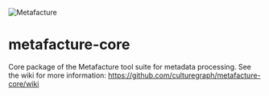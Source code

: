 ![Metafacture](https://raw.github.com/wiki/culturegraph/metafacture-core/img/metafacture.png)

metafacture-core
================

Core package of the Metafacture tool suite for metadata processing. See the wiki for more information: https://github.com/culturegraph/metafacture-core/wiki

